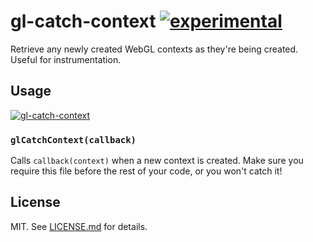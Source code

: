 # gl-catch-context [![experimental](http://hughsk.github.io/stability-badges/dist/experimental.svg)](http://github.com/hughsk/stability-badges) #

Retrieve any newly created WebGL contexts as they're being created. Useful for
instrumentation.

## Usage ##

[![gl-catch-context](https://nodei.co/npm/gl-catch-context.png?mini=true)](https://nodei.co/npm/gl-catch-context)

### `glCatchContext(callback)` ###

Calls `callback(context)` when a new context is created. Make sure you require
this file before the rest of your code, or you won't catch it!

## License ##

MIT. See [LICENSE.md](http://github.com/hughsk/gl-catch-context/blob/master/LICENSE.md) for details.

